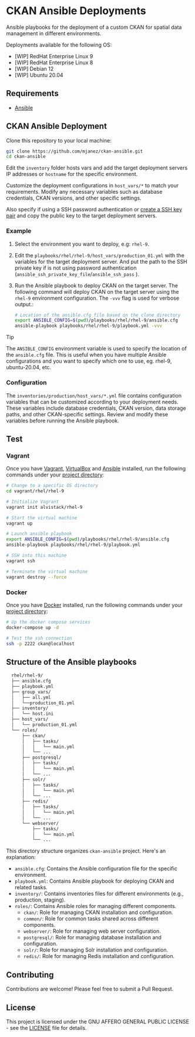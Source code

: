 # CKAN Ansible Deployments
Ansible playbooks for the deployment of a custom CKAN for spatial data management in different environments.

Deployments available for the following OS:
  - [WIP] RedHat Enterprise Linux 9
  - [WIP] RedHat Enterprise Linux 8
  - [WIP] Debian 12
  - [WIP] Ubuntu 20.04

## Requirements
- [Ansible](https://docs.ansible.com/ansible/latest/installation_guide/intro_installation.html)

## CKAN Ansible Deployment
Clone this repository to your local machine:

```bash
git clone https://github.com/mjanez/ckan-ansible.git
cd ckan-ansible
```

Edit the `inventory` folder hosts vars and add the target deployment servers IP addresses or `hostname` for the specific environment.

Customize the deployment configurations in `host_vars/*` to match your requirements. Modify any necessary variables such as database credentials, CKAN versions, and other specific settings.

Also specify if using a SSH password authentication or [create a SSH key pair](docker/.ssh/keys/README.md) and copy the public key to the target deployment servers.


### Example
1. Select the environment you want to deploy, e.g: `rhel-9`.

2. Edit the `playbooks/rhel/rhel-9/host_vars/production_01.yml` with the variables for the target deployment server. And put the path to the SSH private key if is not using password authentication (`ansible_ssh_private_key_file`/`ansible_ssh_pass` ).

3. Run the Ansible playbook to deploy CKAN on the target server. The following command will deploy CKAN on the target server using the `rhel-9` environment configuration. The `-vvv` flag is used for verbose output.:

    ```bash
    # Location of the ansible.cfg file based on the clone directory
    export ANSIBLE_CONFIG=$(pwd)/playbooks/rhel/rhel-9/ansible.cfg
    ansible-playbook playbooks/rhel/rhel-9/playbook.yml -vvv
    ```

> [!TIP]
> The `ANSIBLE_CONFIG` environment variable is used to specify the location of the `ansible.cfg` file. This is useful when you have multiple Ansible configurations and you want to specify which one to use, eg. rhel-9, ubuntu-20.04, etc.

### Configuration
The `inventories/production/host_vars/*.yml` file contains configuration variables that can be customized according to your deployment needs. These variables include database credentials, CKAN version, data storage paths, and other CKAN-specific settings. Review and modify these variables before running the Ansible playbook.

## Test
### Vagrant
Once you have [Vagrant](https://www.vagrantup.com/docs/installation), [VirtualBox](https://www.virtualbox.org/) and [Ansible](https://docs.ansible.com/ansible/latest/installation_guide/intro_installation.html) installed, run the following commands under your [project directory](https://learn.hashicorp.com/tutorials/vagrant/getting-started-project-setup?in=vagrant/getting-started):

```bash
# Change to a specific OS directory
cd vagrant/rhel/rhel-9

# Initialize Vagrant
vagrant init alvistack/rhel-9

# Start the virtual machine
vagrant up

# Launch ansible playbook
export ANSIBLE_CONFIG=$(pwd)/playbooks/rhel/rhel-9/ansible.cfg
ansible-playbook playbooks/rhel/rhel-9/playbook.yml

# SSH into this machine
vagrant ssh

# Terminate the virtual machine
vagrant destroy --force
```

### Docker
Once you have [Docker](https://docs.docker.com/get-docker/) installed, run the following commands under your [project directory](https://docs.docker.com/compose/gettingstarted/):

```bash
# Up the docker compose services
docker-compose up -d

# Test the ssh connection
ssh -p 2222 ckan@localhost
```

## Structure of the Ansible playbooks
  ```bash
    rhel/rhel-9/
    ├── ansible.cfg
    ├── playbook.yml
    ├── group_vars/
    │   ├── all.yml
    │   └──production_01.yml
    ├── inventory/
    │   └── host.ini
    ├── host_vars/
    │   └── production_01.yml
    └── roles/
        ├── ckan/
        │   ├── tasks/
        │   │   └── main.yml
        │   └── ...
        ├── postgresql/
        │   ├── tasks/
        │   │   └── main.yml
        │   └── ...
        ├── solr/
        │   ├── tasks/
        │   │   └── main.yml
        │   └── ...
        ├── redis/
        │   ├── tasks/
        │   │   └── main.yml
        │   └── ...
        └── webserver/
            ├── tasks/
            │   └── main.yml
            └── ...
  ```

This directory structure organizes `ckan-ansible` project. Here's an explanation:

* `ansible.cfg`: Contains the Ansible configuration file for the specific environment.	
* `playbook.yml`: Contains Ansible playbook for deploying CKAN and related tasks.
* `inventory/`: Contains inventories files for different environments (e.g., production, staging).
* `roles/`: Contains Ansible roles for managing different components.
  * `ckan/`: Role for managing CKAN installation and configuration.
  * `common/`: Role for common tasks shared across different components.
  * `webserver/`: Role for managing web server configuration.
  * `postgresql/`: Role for managing database installation and configuration.
  * `solr/`: Role for managing Solr installation and configuration.
  * `redis/`: Role for managing Redis installation and configuration.

## Contributing
Contributions are welcome! Please feel free to submit a Pull Request.

## License
This project is licensed under the GNU AFFERO GENERAL PUBLIC LICENSE - see the [LICENSE](LICENSE) file for details.